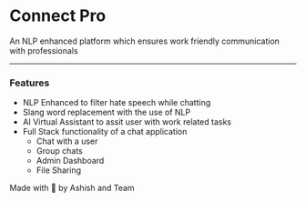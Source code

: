 # Connect Pro

An NLP enhanced platform which ensures work friendly communication with professionals

___

### Features

- NLP Enhanced to filter hate speech while chatting
- Slang word replacement with the use of NLP
- AI Virtual Assistant to assit user with work related tasks
- Full Stack functionality of a chat application
  - Chat with a user
  - Group chats
  - Admin Dashboard
  - File Sharing

Made with 💖 by Ashish and Team
